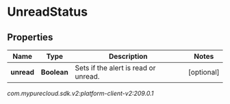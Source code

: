 # UnreadStatus


## Properties

| Name | Type | Description | Notes |
| ------------ | ------------- | ------------- | ------------- |
| **unread** | **Boolean** | Sets if the alert is read or unread. |  [optional] |




_com.mypurecloud.sdk.v2:platform-client-v2:209.0.1_
